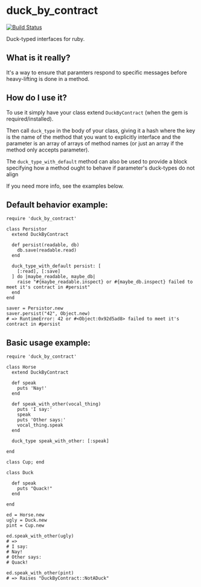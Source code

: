# duck_by_contract

[![Build Status](https://travis-ci.org/mjgpy3/duck_by_contract.svg?branch=master)](https://travis-ci.org/mjgpy3/duck_by_contract)

Duck-typed interfaces for ruby.

## What is it really?

It's a way to ensure that paramters respond to specific messages before heavy-lifting is done in a method.

## How do I use it?

To use it simply have your class extend `DuckByContract` (when the gem is required/installed).

Then call `duck_type` in the body of your class, giving it a hash where the key is the name of the method that you want to explicitly interface and the parameter is an array of arrays of method names (or just an array if the method only accepts parameter).

The `duck_type_with_default` method can also be used to provide a block specifying how a method ought to behave if parameter's duck-types do not align

If you need more info, see the examples below.

## Default behavior example:
```
require 'duck_by_contract'

class Persistor
  extend DuckByContract

  def persist(readable, db)
    db.save(readable.read)
  end

  duck_type_with_default persist: [
    [:read], [:save]
  ] do |maybe_readable, maybe_db|
    raise "#{maybe_readable.inspect} or #{maybe_db.inspect} failed to meet it's contract in #persist"
  end
end

saver = Persistor.new
saver.persist("42", Object.new)
# => RuntimeError: 42 or #<Object:0x92d5ad8> failed to meet it's contract in #persist
```

## Basic usage example:
```
require 'duck_by_contract'

class Horse
  extend DuckByContract

  def speak
    puts 'Nay!'
  end

  def speak_with_other(vocal_thing)
    puts 'I say:'
    speak
    puts 'Other says:'
    vocal_thing.speak
  end

  duck_type speak_with_other: [:speak]

end

class Cup; end

class Duck

  def speak
    puts "Quack!"
  end

end

ed = Horse.new
ugly = Duck.new
pint = Cup.new

ed.speak_with_other(ugly)
# =>
# I say:
# Nay!
# Other says:
# Quack!

ed.speak_with_other(pint)
# => Raises "DuckByContract::NotADuck"
```
